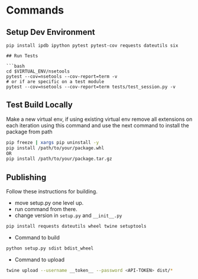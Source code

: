 # Commands 

## Setup Dev Environment 

```
pip install ipdb ipython pytest pytest-cov requests dateutils six 

## Run Tests 

```bash
cd $VIRTUAL_ENV/nsetools
pytest --cov=nsetools --cov-report=term -v
# or if are specific on a test module
pytest --cov=nsetools --cov-report=term tests/test_session.py -v
```

## Test Build Locally 

Make a new virtual env, if using existing virtual env remove all extensions on each iteration using this command and use the next command to install the package from path

```bash
pip freeze | xargs pip uninstall -y
pip install /path/to/your/package.whl
OR
pip install /path/to/your/package.tar.gz
```

## Publishing
Follow these instructions for building.

* move setup.py one level up.
* run command from there.
* change version in `setup.py` and `__init__.py`

```bash
pip install requests dateutils wheel twine setuptools
```

* Command to build 

```bash
python setup.py sdist bdist_wheel
```
* Command to upload

```bash
twine upload --username __token__ --password <API-TOKEN> dist/*
```
